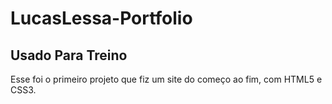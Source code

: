 # LucasLessa-Portfolio

## Usado Para Treino

Esse foi o primeiro projeto que fiz um site do começo ao fim, com HTML5 e CSS3.
